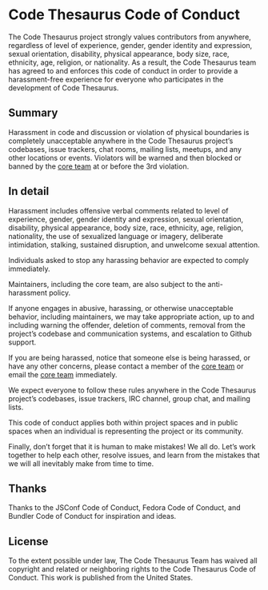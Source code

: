 # Code Thesaurus Code of Conduct

The Code Thesaurus project strongly values contributors from anywhere, regardless of level of experience, gender, gender identity and expression, sexual orientation, disability, physical appearance, body size, race, ethnicity, age, religion, or nationality. As a result, the Code Thesaurus team has agreed to and enforces this code of conduct in order to provide a harassment-free experience for everyone who participates in the development of Code Thesaurus.

## Summary

Harassment in code and discussion or violation of physical boundaries is completely unacceptable anywhere in the Code Thesaurus project’s codebases, issue trackers, chat rooms, mailing lists, meetups, and any other locations or events. Violators will be warned and then blocked or banned by the [core team](https://github.com/orgs/codethesaurus/people) at or before the 3rd violation.

## In detail

Harassment includes offensive verbal comments related to level of experience, gender, gender identity and expression, sexual orientation, disability, physical appearance, body size, race, ethnicity, age, religion, nationality, the use of sexualized language or imagery, deliberate intimidation, stalking, sustained disruption, and unwelcome sexual attention.

Individuals asked to stop any harassing behavior are expected to comply immediately.

Maintainers, including the core team, are also subject to the anti-harassment policy.

If anyone engages in abusive, harassing, or otherwise unacceptable behavior, including maintainers, we may take appropriate action, up to and including warning the offender, deletion of comments, removal from the project’s codebase and communication systems, and escalation to Github support.

If you are being harassed, notice that someone else is being harassed, or have any other concerns, please contact a member of the [core team](https://github.com/orgs/codethesaurus/people) or email the [core team](mailto:coreteam@codethesaur.us) immediately.

We expect everyone to follow these rules anywhere in the Code Thesaurus project’s codebases, issue trackers, IRC channel, group chat, and mailing lists.

This code of conduct applies both within project spaces and in public spaces when an individual is representing the project or its community.

Finally, don’t forget that it is human to make mistakes! We all do. Let’s work together to help each other, resolve issues, and learn from the mistakes that we will all inevitably make from time to time.

## Thanks

Thanks to the JSConf Code of Conduct, Fedora Code of Conduct, and Bundler Code of Conduct for inspiration and ideas.

## License

To the extent possible under law, The Code Thesaurus Team has waived all copyright and related or neighboring rights to the Code Thesaurus Code of Conduct. This work is published from the United States. 